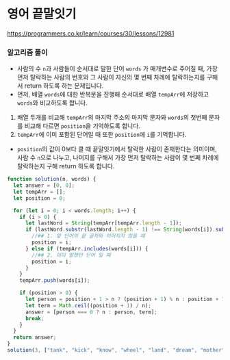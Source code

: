 # 영어 끝말잇기

https://programmers.co.kr/learn/courses/30/lessons/12981

### 알고리즘 풀이

- 사람의 수 `n`과 사람들이 순서대로 말한 단어 `words` 가 매개변수로 주어질 때, 가장 먼저 탈락하는 사람의 번호와 그 사람이 자신의 몇 번째 차례에 탈락하는지를 구해서 return 하도록 하는 문제입니다.
- 먼저, 배열 `words`에 대한 반복문을 진행해 순서대로 배열 `tempArr`에 저장하고 `words`와 비교하도록 합니다.

1. 배열 두개를 비교해 `tempArr`의 마지막 주소의 마지막 문자와 `words`의 첫번째 문자를 비교해 다르면 `position`을 기억하도록 합니다.
2. `tempArr`에 이미 포함된 단어일 때 또한 `position`에 `i`를 기억합니다.

- `position`의 값이 0보다 클 때 끝말잇기에서 탈락한 사람이 존재한다는 의미이며, 사람 수 `n`으로 나누고, 나머지를 구해서 가장 먼저 탈락하는 사람이 몇 번째 차례에 탈락하는지 구해 return 하도록 합니다.

```javascript
function solution(n, words) {
  let answer = [0, 0];
  let tempArr = [];
  let position = 0;

  for (let i = 0; i < words.length; i++) {
    if (i > 0) {
      let lastWord = String(tempArr[tempArr.length - 1]);
      if (lastWord.substr(lastWord.length - 1) !== String(words[i]).substr(0, 1)) {
        //## 1. 앞 단어의 끝 글자와 이어지지 않을 때
        position = i;
      } else if (tempArr.includes(words[i])) {
        //## 2. 이미 말했던 단어 일 때
        position = i;
      }
    }
    tempArr.push(words[i]);

    if (position > 0) {
      let person = position + 1 > n ? (position + 1) % n : position + 1;
      let term = Math.ceil((position + 1) / n);
      answer = [person === 0 ? n : person, term];
      break;
    }
  }
  return answer;
}
solution(3, ["tank", "kick", "know", "wheel", "land", "dream", "mother", "robot", "tank"]);
```
